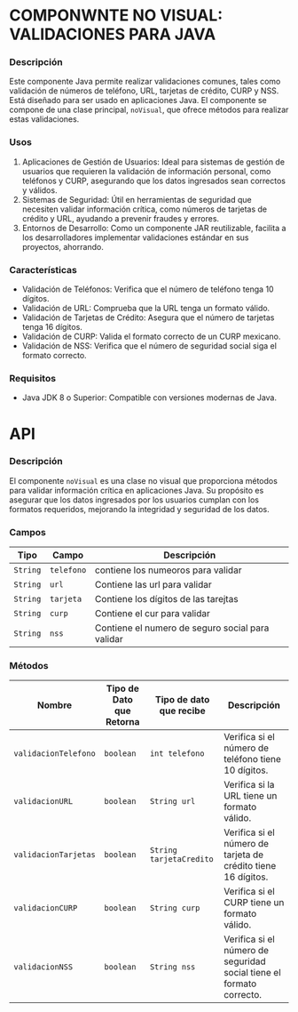# COMPONWNTE NO VISUAL: VALIDACIONES PARA JAVA

### Descripción
Este componente Java permite realizar validaciones comunes, tales como validación de números de teléfono, URL, tarjetas de crédito, CURP y NSS. Está diseñado para ser usado en aplicaciones Java.
El componente se compone de una clase principal, `noVisual`, que ofrece métodos para realizar estas validaciones.

### Usos
1. Aplicaciones de Gestión de Usuarios: Ideal para sistemas de gestión de usuarios que requieren la validación de información personal, como teléfonos y CURP, asegurando que los datos ingresados sean correctos y válidos.
2. Sistemas de Seguridad: Útil en herramientas de seguridad que necesiten validar información crítica, como números de tarjetas de crédito y URL, ayudando a prevenir fraudes y errores.
4. Entornos de Desarrollo: Como un componente JAR reutilizable, facilita a los desarrolladores implementar validaciones estándar en sus proyectos, ahorrando.

### Características
- Validación de Teléfonos: Verifica que el número de teléfono tenga 10 dígitos.
- Validación de URL: Comprueba que la URL tenga un formato válido.
- Validación de Tarjetas de Crédito: Asegura que el número de tarjetas tenga 16 dígitos.
- Validación de CURP: Valida el formato correcto de un CURP mexicano.
- Validación de NSS: Verifica que el número de seguridad social siga el formato correcto.

### Requisitos
- Java JDK 8 o Superior: Compatible con versiones modernas de Java.
# API
### Descripción
El componente `noVisual` es una clase no visual que proporciona métodos para validar información crítica en aplicaciones Java. Su propósito es asegurar que los datos ingresados por los usuarios cumplan con los formatos requeridos, mejorando la integridad y seguridad de los datos.

### Campos
| Tipo | Campo | Descripción |
|------|-------|-------------|
| `String` | `telefono` | contiene los numeoros para validar |
| `String` | `url` | Contiene las url para validar |
| `String` | `tarjeta` | Contiene los dígitos de las tarejtas|
| `String` | `curp` | Contiene el cur para validar |
| `String` | `nss` | Contiene el numero de seguro social para validar |

### Métodos
| Nombre | Tipo de Dato que Retorna | Tipo de dato que recibe | Descripción |
|--------|--------|-------------------------|-------------|
| `validacionTelefono` | `boolean` | `int telefono` | Verifica si el número de teléfono tiene 10 dígitos. |
| `validacionURL` | `boolean` | `String url` | Verifica si la URL tiene un formato válido. |
| `validacionTarjetas` | `boolean` | `String tarjetaCredito` | Verifica si el número de tarjeta de crédito tiene 16 dígitos. |
| `validacionCURP` | `boolean` | `String curp` | Verifica si el CURP tiene un formato válido. |
| `validacionNSS` | `boolean` | `String nss` | Verifica si el número de seguridad social tiene el formato correcto. |

